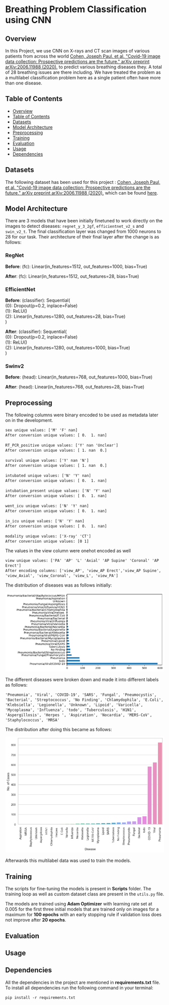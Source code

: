 # Breathing Problem Classification using CNN

## Overview

In this Project, we use CNN on X-rays and CT scan images of various patients from across the world [Cohen, Joseph Paul, et al. "Covid-19 image data collection: Prospective predictions are the future." arXiv preprint arXiv:2006.11988 (2020).](https://arxiv.org/pdf/2003.11597.pdf) to predict various breathing diseases they. A total of 28 breathing issues are there including. We have treated the problem as a multilabel classification problem here as a single patient often have more than one disease.

## Table of Contents
+ [Overview](#overview)
+ [Table of Contents](#table-of-contents)
+ [Datasets](#datasets)
+ [Model Architecture](#model-architecture)
+ [Preprocessing](#preprocessing)
+ [Training](#training)
+ [Evaluation](#evaluation)
+ [Usage](#usage)
+ [Dependencies](#dependencies)

## Datasets

The following dataset has been used for this project : [Cohen, Joseph Paul, et al. "Covid-19 image data collection: Prospective predictions are the future." arXiv preprint arXiv:2006.11988 (2020).](https://arxiv.org/pdf/2003.11597.pdf) which can be found [here](https://www.kaggle.com/datasets/kaggleprollc/covid-19-image-data-collection-ieee).

## Model Architecture

There are 3 models that have been initially finetuned to work directly on the images to detect diseases: `regnet_y_3_2gf`, `efficientnet_v2_s` and `swin_v2_t`. The final classification layer was changed from 1000 neurons to 28 for our task. Their architecture of their final layer after the change is as follows:

### RegNet

**Before**: (fc): Linear(in_features=1512, out_features=1000, bias=True)

**After**: (fc): Linear(in_features=1512, out_features=28, bias=True)

### EfficientNet

**Before**: (classifier): Sequential(<br>
    (0): Dropout(p=0.2, inplace=False)<br>
    (1): ReLU()<br>
    (2): Linear(in_features=1280, out_features=28, bias=True)<br>
)

**After**: (classifier): Sequential(<br>
    (0): Dropout(p=0.2, inplace=False)<br>
    (1): ReLU()<br>
    (2): Linear(in_features=1280, out_features=1000, bias=True)<br>
)

### Swinv2

**Before**: (head): Linear(in_features=768, out_features=1000, bias=True)

**After**: (head): Linear(in_features=768, out_features=28, bias=True)

## Preprocessing

The following columns were binary encoded to be used as metadata later on in the development.

```
sex unique values: ['M' 'F' nan]
After conversion unique values: [ 0.  1. nan]

RT_PCR_positive unique values: ['Y' nan 'Unclear']
After conversion unique values: [ 1. nan  0.]

survival unique values: ['Y' nan 'N']
After conversion unique values: [ 1. nan  0.]

intubated unique values: ['N' 'Y' nan]
After conversion unique values: [ 0.  1. nan]

intubation_present unique values: ['N' 'Y' nan]
After conversion unique values: [ 0.  1. nan]

went_icu unique values: ['N' 'Y' nan]
After conversion unique values: [ 0.  1. nan]

in_icu unique values: ['N' 'Y' nan]
After conversion unique values: [ 0.  1. nan]

modality unique values: ['X-ray' 'CT']
After conversion unique values: [0 1]
```

The values in the view column were onehot encoded as well

```
view unique values: ['PA' 'AP' 'L' 'Axial' 'AP Supine' 'Coronal' 'AP Erect']
After encoding columns: ['view_AP', 'view_AP Erect','view_AP Supine', 'view_Axial', 'view_Coronal', 'view_L', 'view_PA']
```

The distribution of diseases was as follows initially:

![Alt text](Data/readme/image.png)

The different diseases were broken down and made it into different labels as follows:
```
'Pneumonia', 'Viral', 'COVID-19', 'SARS', 'Fungal', 'Pneumocystis', 'Bacterial', 'Streptococcus', 'No Finding', 'Chlamydophila', 'E.Coli', 'Klebsiella', 'Legionella', 'Unknown', 'Lipoid', 'Varicella', 'Mycoplasma', 'Influenza', 'todo', 'Tuberculosis', 'H1N1', 'Aspergillosis', 'Herpes ', 'Aspiration', 'Nocardia', 'MERS-CoV', 'Staphylococcus', 'MRSA'
```

The distribution after doing this became as follows:

![Alt text](Data/readme/image2.png)

Afterwards this multilabel data was used to train the models.

## Training

The scripts for fine-tuning the models is present in **Scripts** folder. The training loop as well as custom dataset class are present in the `utils.py` file.<br>

The models are trained using **Adam Optimizer** with learning rate set at 0.005 for the first three initial models that are trained only on images for a maximum for **100 epochs** with an early stopping rule if validation loss does not improve after **20 epochs**.

## Evaluation

## Usage

## Dependencies

All the dependencies in the project are mentioned in __requirements.txt__ file. To install all dependencies run the following command in your terminal:<br>
```
pip install -r requirements.txt
```
